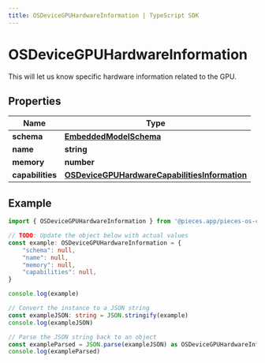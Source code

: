 ```yaml
---
title: OSDeviceGPUHardwareInformation | TypeScript SDK
---
```



# OSDeviceGPUHardwareInformation

This will let us know specific hardware information related to the GPU.

## Properties

Name | Type
------------ | -------------
**schema** | [**EmbeddedModelSchema**](EmbeddedModelSchema)
**name** | **string**
**memory** | **number**
**capabilities** | [**OSDeviceGPUHardwareCapabilitiesInformation**](OSDeviceGPUHardwareCapabilitiesInformation)

## Example

```typescript
import { OSDeviceGPUHardwareInformation } from '@pieces.app/pieces-os-client'

// TODO: Update the object below with actual values
const example: OSDeviceGPUHardwareInformation = {
    "schema": null,
    "name": null,
    "memory": null,
    "capabilities": null,
}

console.log(example)

// Convert the instance to a JSON string
const exampleJSON: string = JSON.stringify(example)
console.log(exampleJSON)

// Parse the JSON string back to an object
const exampleParsed = JSON.parse(exampleJSON) as OSDeviceGPUHardwareInformation
console.log(exampleParsed)
```


